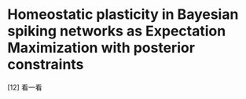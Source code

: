 # Homeostatic plasticity in Bayesian spiking networks as Expectation Maximization with posterior constraints


[12] 看一看